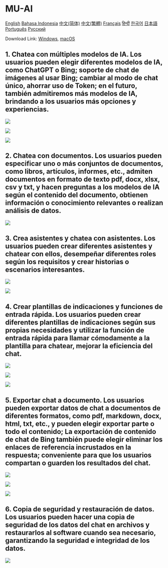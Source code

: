 # MU-AI

[English](./README.md)
[Bahasa Indonesia](./README-id-ID.md)
[中文(简体)](./README-zh-CN.md)
[中文(繁體)](./README-zh-HK.md)
[Français](./README-fr-FR.md)
[हिन्दी](./README-hi-IN.md)
[한국어](./README-ko-KR.md)
[日本語](./README-ja-JP.md)
[Português](./README-pt-PT.md)
[Русский](./README-ru-RU.md)

Download Link: [Windows](https://raw.githubusercontent.com/MicroUtil/muai/main/bin/MU-AI_0.1.0_x64-GH.msi.zip),
[macOS](https://raw.githubusercontent.com/MicroUtil/muai/main/bin/MU-AI_0.1.0_x64-GH.dmg)

## 1. Chatea con múltiples modelos de IA. Los usuarios pueden elegir diferentes modelos de IA, como ChatGPT o Bing; soporte de chat de imágenes al usar Bing; cambiar al modo de chat único, ahorrar uso de Token; en el futuro, también admitiremos más modelos de IA, brindando a los usuarios más opciones y experiencias.

![](https://raw.githubusercontent.com/MicroUtil/muai/main/web/images/dark/1-1.jpg)

![](https://raw.githubusercontent.com/MicroUtil/muai/main/web/images/dark/1-2.jpg)

![](https://raw.githubusercontent.com/MicroUtil/muai/main/web/images/dark/1-3.jpg)

## 2. Chatea con documentos. Los usuarios pueden especificar uno o más conjuntos de documentos, como libros, artículos, informes, etc., admiten documentos en formato de texto pdf, docx, xlsx, csv y txt, y hacen preguntas a los modelos de IA según el contenido del documento, obtienen información o conocimiento relevantes o realizan análisis de datos.

![](https://raw.githubusercontent.com/MicroUtil/muai/main/web/images/dark/2-1.jpg)

## 3. Crea asistentes y chatea con asistentes. Los usuarios pueden crear diferentes asistentes y chatear con ellos, desempeñar diferentes roles según los requisitos y crear historias o escenarios interesantes.

![](https://raw.githubusercontent.com/MicroUtil/muai/main/web/images/dark/3-1.jpg)

![](https://raw.githubusercontent.com/MicroUtil/muai/main/web/images/dark/3-2.jpg)

## 4. Crear plantillas de indicaciones y funciones de entrada rápida. Los usuarios pueden crear diferentes plantillas de indicaciones según sus propias necesidades y utilizar la función de entrada rápida para llamar cómodamente a la plantilla para chatear, mejorar la eficiencia del chat.

![](https://raw.githubusercontent.com/MicroUtil/muai/main/web/images/dark/4-1.jpg)

![](https://raw.githubusercontent.com/MicroUtil/muai/main/web/images/dark/4-2.jpg)

![](https://raw.githubusercontent.com/MicroUtil/muai/main/web/images/dark/4-3.jpg)

## 5. Exportar chat a documento. Los usuarios pueden exportar datos de chat a documentos de diferentes formatos, como pdf, markdown, docx, html, txt, etc., y pueden elegir exportar parte o todo el contenido; La exportación de contenido de chat de Bing también puede elegir eliminar los enlaces de referencia incrustados en la respuesta; conveniente para que los usuarios compartan o guarden los resultados del chat.

![](https://raw.githubusercontent.com/MicroUtil/muai/main/web/images/dark/5-1.jpg)

![](https://raw.githubusercontent.com/MicroUtil/muai/main/web/images/dark/5-2.jpg)

![](https://raw.githubusercontent.com/MicroUtil/muai/main/web/images/dark/5-3.jpg)

## 6. Copia de seguridad y restauración de datos. Los usuarios pueden hacer una copia de seguridad de los datos del chat en archivos y restaurarlos al software cuando sea necesario, garantizando la seguridad e integridad de los datos.

![](https://raw.githubusercontent.com/MicroUtil/muai/main/web/images/dark/6-1.jpg)

